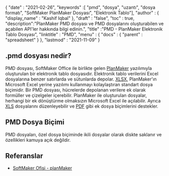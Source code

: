{
  "date" : "2021-02-26",
  "keywords" :[ "pmd", "dosya", "uzantı", "dosya formatı", "SoftMaker PlanMaker Dosyası", "Elektronik Tablo"],
  "author" : {
    "display_name" : "Kashif Iqbal"
},
  "draft" : "false",
  "toc" : true,
  "description":"PlanMaker PMD dosyası ve PMD dosyalarını oluşturabilen ve açabilen API'ler hakkında bilgi edinin.",
  "title" :"PMD - PlanMaker Elektronik Tablo Dosyası",
  "linktitle" : "PMD",
  "menu" : {
    "docs" : {
      "parent" : "spreadsheet"
}
},
  "lastmod" : "2021-11-09"
}

## .pmd dosyası nedir?

PMD dosyası, SoftMaker Office ile birlikte gelen [PlanMaker](https://www.softmaker.de/softmaker-office-planmaker) yazılımıyla oluşturulan bir elektronik tablo dosyasıdır. Elektronik tablo verilerini Excel dosyalarına benzer satırlarda ve sütunlarda depolar. [XLSX](/tr/spreadsheet/xlsx/), PlanMaker'ın Microsoft Excel yerine yazılımı kullanmayı kolaylaştıran standart dosya biçimidir. Bir PMD dosyası, hücrelerde depolanan verilere ek olarak formüller ve çizelgeler içerebilir. PlanMaker ile oluşturulan dosyalar, herhangi bir ek dönüştürme olmaksızın Microsoft Excel ile açılabilir. Ayrıca [XLS](/tr/spreadsheet/xls/) dosyalarını düzenleyebilir ve [PDF](/tr/pdf/) gibi ek dosya biçimlerini destekler.

## PMD Dosya Biçimi

PMD dosyaları, özel dosya biçiminde ikili dosyalar olarak diskte saklanır ve özellikleri kamuya açık değildir.

## Referanslar ##

* [SoftMaker Ofisi - planMaker](https://www.softmaker.de/softmaker-office-planmaker)

